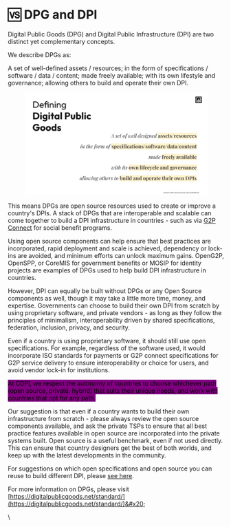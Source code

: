 # 🆚 DPG and DPI

Digital Public Goods (DPG) and Digital Public Infrastructure (DPI) are two distinct yet complementary concepts.&#x20;

We describe DPGs as:&#x20;

A set of well-defined assets / resources; in the form of specifications / software / data / content; made freely available; with its own lifestyle and governance; allowing others to build and operate their own DPI.&#x20;

<figure><img src="../.gitbook/assets/DPI Thinking Extended- CDPI (Root Deck) (2).jpg" alt="" width="563"><figcaption></figcaption></figure>

This means DPGs are open source resources used to create or improve a country's DPIs. A stack of DPGs that are interoperable and scalable can come together to build a DPI infrastructure in countries - such as via [G2P Connect](https://app.gitbook.com/o/naAYGnbEtShhYREsQxVo/s/70xU1fYATz5DdXkNYXV6/) for social benefit programs.

Using open source components can help ensure that best practices are incorporated, rapid deployment and scale is achieved, dependency or lock-ins are avoided, and minimum efforts can unlock maximum gains. OpenG2P, OpenSPP, or CoreMIS for government benefits or MOSIP for identity projects are examples of DPGs used to help build DPI infrastructure in countries.&#x20;

However, DPI can equally be built without DPGs or any Open Source components as well, though it may take a little more time, money, and expertise. Governments can choose to build their own DPI from scratch by using proprietary software, and private vendors - as long as they follow the principles of minimalism, interoperability driven by shared specifications, federation, inclusion, privacy, and security.&#x20;

Even if a country is using proprietary software, it should still use open specifications. For example, regardless of the software used, it would incorporate ISO standards for payments or G2P connect specifications for G2P service delivery to ensure interoperability or choice for users, and avoid vendor lock-in for institutions.&#x20;

<mark style="background-color:purple;">At CDPI, we respect the autonomy of countries to choose whichever path (open source, private, hybrid) that suits their unique needs, and work with countries that opt for any path.</mark>

Our suggestion is that even if a country wants to build their own infrastructure from scratch - please always review the open source components available, and ask the private TSPs to ensure that all best practice features available in open source are incorporated into the private systems built. Open source is a useful benchmark, even if not used directly. This can ensure that country designers get the best of both worlds, and keep up with the latest developments in the community.&#x20;

For suggestions on which open specifications and open source you can reuse to build different DPI, please [see here](../references/home.md).&#x20;

For more information on DPGs, please visit [https://digitalpublicgoods.net/standard/](https://digitalpublicgoods.net/standard/)&#x20;

\
